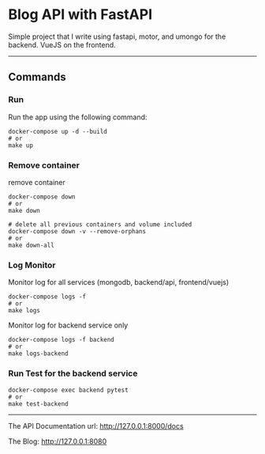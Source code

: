 # Blog API with FastAPI

Simple project that I write using fastapi, motor, and umongo for the backend. VueJS on the frontend.

----------------------------
## Commands

### Run 
Run the app using the following command:

```
docker-compose up -d --build
# or
make up
```


### Remove container
remove container

```
docker-compose down
# or
make down

# delete all previous containers and volume included
docker-compose down -v --remove-orphans 
# or
make down-all
```

### Log Monitor

Monitor log for all services (mongodb, backend/api, frontend/vuejs)
```
docker-compose logs -f
# or
make logs
```

Monitor log for backend service only
```
docker-compose logs -f backend
# or
make logs-backend
```

### Run Test for the backend service
```
docker-compose exec backend pytest
# or
make test-backend
```

----------------------------

The API Documentation url:
http://127.0.0.1:8000/docs


The Blog:
http://127.0.0.1:8080
